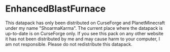 # EnhancedBlastFurnace

This datapack has only been distributed on CurseForge and PlanetMinecraft under my name "ShoarmaKarma".
The current place where the datapack is up-to-date is on CurseForge only.
If you see this pack on any other website it has not been distributed by me and may cause harm to your computer, I am not responsible.
Please do not redistribute this datapack.
